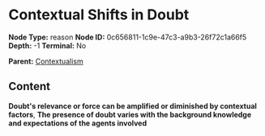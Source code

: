 # Contextual Shifts in Doubt

**Node Type:** reason
**Node ID:** 0c656811-1c9e-47c3-a9b3-26f72c1a66f5
**Depth:** -1
**Terminal:** No

**Parent:** [Contextualism](contextualism.md)

## Content

**Doubt's relevance or force can be amplified or diminished by contextual factors**, **The presence of doubt varies with the background knowledge and expectations of the agents involved**
